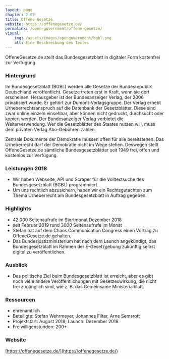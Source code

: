 ```yaml
---
layout: page
chapter: 2.07
title: Offene Gesetze
website: https://offenegesetze.de/
permalink: /open-government/offene-gesetze/
visual:
    img: /assets/images/opengovernment/bgbl.png
    alt: Eine Beschreibung des Textes
---
```



OffeneGesetze.de stellt das Bundesgesetzblatt in digitaler Form kostenfrei zur Verfügung.

### Hintergrund

Im Bundesgesetzblatt (BGBl.) werden alle Gesetze der Bundesrepublik Deutschland veröffentlicht. Gesetze treten erst in Kraft, wenn sie dort erscheinen. Herausgeber ist der Bundesanzeiger Verlag, der 2006 privatisiert wurde. Er gehört zur Dumont-Verlagsgruppe. Der Verlag erhebt Urheberrechtsanspruch auf die Datenbank der Gesetzblätter. Diese sind zwar online einzeln einsehbar, aber können nicht gedruckt, durchsucht oder kopiert werden. Der Bundesanzeiger Verlag verbietet die Weiterverwendung. Wer die Gesetzblätter des Staates nutzen will, muss dem privaten Verlag Abo-Gebühren zahlen. 

Zentrale Dokumente der Demokratie müssen offen für alle bereitstehen. Das Urheberrecht darf der Demokratie nicht im Wege stehen. Deswegen stellt OffeneGesetze.de sämtliche Bundesgesetzblätter seit 1949 frei, offen und kostenlos zur Verfügung.


### Leistungen 2018

* Wir haben Webseite, API und Scraper für die Volltextsuche des Bundesgesetzblatt (BGBl.) programmiert.
* Um uns rechtlich abzusichern, haben wir ein Rechtsgutachten zum Thema Urheberrecht am Bundesgesetzblatt in Auftrag gegeben.


### Highlights

* 42.000 Seitenaufrufe im Startmonat Dezember 2018
* seit Februar 2019 rund 3000 Seitenaufrufe im Monat
* Stefan hat auf dem Chaos Communication Congress einen Vortrag zu OffeneGesetze.de gehalten.
* Das Bundesjustizministerium hat nach dem Launch angekündigt, das Bundesgesetzblatt im Rahmen der E-Gesetzgebung zukünftig selbst digital zu veröffentlichen.


### Ausblick

* Das politische Ziel beim Bundesgesetzblatt ist erreicht, aber es gibt noch viele andere Veröffentlichungen mit Gesetzeswirkung, die nicht frei zugänglich sind, wie z. B. das Gemeinsame Ministerialblatt.


### Ressourcen

* ehrenamtlich
* Beteiligte: Stefan Wehrmeyer, Johannes Filter, Arne Semsrott
* Projektstart: August 2018; Launch: Dezember 2018
* Freiwilligenstunden: 200+


### Website

[https://offenegesetze.de/](https://offenegesetze.de/)
